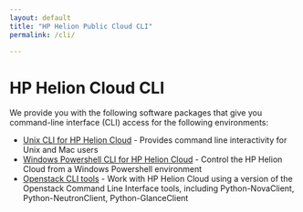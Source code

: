 ```yaml
---
layout: default
title: "HP Helion Public Cloud CLI"
permalink: /cli/

---
```

# HP Helion Cloud CLI

We provide you with the following software packages that give you command-line interface (CLI) access for the following environments:

* [Unix CLI for HP Helion Cloud](/cli/unix) - Provides command line interactivity for Unix and Mac users
* [Windows Powershell CLI for HP Helion Cloud](/cli/windows) - Control the HP Helion Cloud from a Windows Powershell environment
* [Openstack CLI tools](/cli/nova) - Work with HP Helion Cloud using a version of the Openstack Command Line Interface tools, including Python-NovaClient, Python-NeutronClient, Python-GlanceClient
